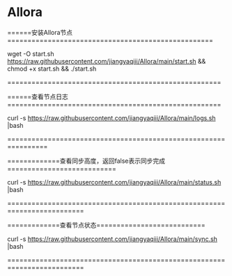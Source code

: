 # Allora

======安装Allora节点===================================================

wget -O start.sh https://raw.githubusercontent.com/jiangyaqiii/Allora/main/start.sh && chmod +x start.sh && ./start.sh

=====================================================

======查看节点日志=====================================================

curl -s https://raw.githubusercontent.com/jiangyaqiii/Allora/main/logs.sh |bash

================================================================

=============查看同步高度，返回false表示同步完成===========================

curl -s https://raw.githubusercontent.com/jiangyaqiii/Allora/main/status.sh |bash

=========================================================================

=============查看节点状态===========================

curl -s https://raw.githubusercontent.com/jiangyaqiii/Allora/main/sync.sh |bash

=========================================================================



